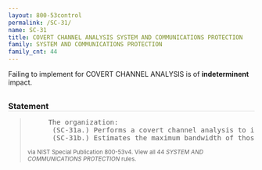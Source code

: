 ```yaml
---
layout: 800-53control
permalink: /SC-31/
name: SC-31
title: COVERT CHANNEL ANALYSIS SYSTEM AND COMMUNICATIONS PROTECTION
family: SYSTEM AND COMMUNICATIONS PROTECTION
family_cnt: 44
---
```

<p class="text-">Failing to implement for COVERT CHANNEL ANALYSIS is of <b>indeterminent</b> impact.</p>

<h3 style="border-bottom:1px solid #ddd;margin:30px 0 8px 0;">Statement</h3>
<blockquote>
<pre>     The organization: 
      (SC-31a.) Performs a covert channel analysis to identify those aspects of communications within the information system that are potential avenues for covert [Selection (one or more): storage; timing] channels; and 
      (SC-31b.) Estimates the maximum bandwidth of those channels. 
</pre>
<p><small>via NIST Special Publication 800-53v4. View all 44 <i>SYSTEM AND COMMUNICATIONS PROTECTION</i> rules. <a href="/cce/ssg/group/$Group_id"><span class="glyphicon glyphicon-link"></span></a> </small></p>
</blockquote>

